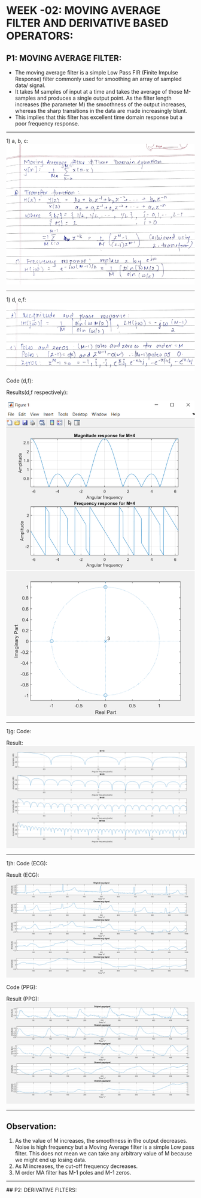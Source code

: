 # **WEEK -02: MOVING AVERAGE FILTER AND DERIVATIVE BASED OPERATORS:**

## P1: MOVING AVERAGE FILTER:
* The moving average filter is a simple Low Pass FIR (Finite Impulse Response) filter commonly used for smoothing an array of sampled data/ signal. 
* It takes M samples of input at a time and takes the average of those M-samples and produces a single output point. As the filter length increases (the parameter M) the smoothness of the output increases, whereas the sharp transitions in the data are made increasingly blunt. 
* This implies that this filter has excellent time domain response but a poor frequency response.
<hr />
1) a, b, c:
<img src="Equations\abc.PNG">
<hr />
1) d, e,f:
<img src="Equations\de.PNG">

Code (d,f):

Results(d,f respectively):

<img src="Results\P1_d.PNG">
<img src="Results\P1_f.PNG">
<hr />

1)g:
Code:

Result:
<img src="Results\P1_g.PNG">
<hr />

1)h:
Code (ECG):

Result (ECG):
<img src="Results\P1_h_ecg.PNG">

Code (PPG):

Result (PPG):
<img src="Results\P1_h_ppg.PNG">

<hr />

## Observation:
1. As the value of M increases, the smoothness in the output decreases. Noise is high frequency but a Moving Average filter is a simple Low pass filter. This does not mean we can take any arbitrary value of M because we might end up losing data. 
2. As M increases, the cut-off frequency decreases.
3. M order MA filter has M-1 poles and M-1 zeros.

<hr />
## P2: DERIVATIVE FILTERS:
